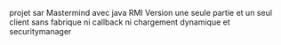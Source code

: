 projet sar Mastermind avec java RMI
Version une seule partie et un seul client
sans fabrique ni callback ni chargement dynamique et securitymanager
